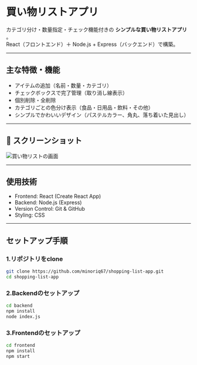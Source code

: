 # 買い物リストアプリ

カテゴリ分け・数量指定・チェック機能付きの **シンプルな買い物リストアプリ** 。  
React（フロントエンド）＋ Node.js + Express（バックエンド）で構築。  

---

## 主な特徴・機能

- アイテムの追加（名前・数量・カテゴリ）
- チェックボックスで完了管理（取り消し線表示）
- 個別削除・全削除
- カテゴリごとの色分け表示（食品・日用品・飲料・その他）
- シンプルでかわいいデザイン（パステルカラー、角丸、落ち着いた見出し）

---

## 📸 スクリーンショット
![買い物リストの画面]()

---

## 使用技術

- Frontend: React (Create React App)
- Backend: Node.js (Express)
- Version Control: Git & GitHub
- Styling: CSS

---

## セットアップ手順

### 1.リポジトリをclone
```bash
git clone https://github.com/minoriq67/shopping-list-app.git
cd shopping-list-app
```

### 2.Backendのセットアップ
```bash
cd backend
npm install
node index.js
```

### 3.Frontendのセットアップ
```bash
cd frontend
npm install
npm start
```




